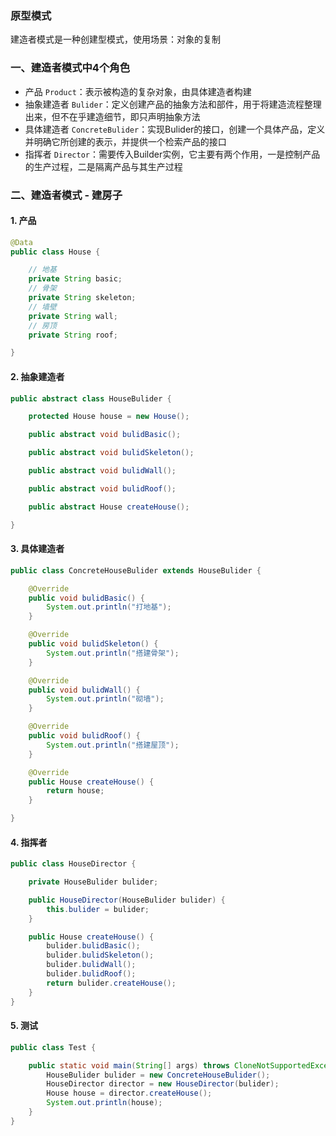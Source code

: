 ### 原型模式
建造者模式是一种创建型模式，使用场景：对象的复制

### 一、建造者模式中4个角色
* 产品 `Product`：表示被构造的复杂对象，由具体建造者构建
* 抽象建造者 `Bulider`：定义创建产品的抽象方法和部件，用于将建造流程整理出来，但不在乎建造细节，即只声明抽象方法
* 具体建造者 `ConcreteBulider`：实现Bulider的接口，创建一个具体产品，定义并明确它所创建的表示，并提供一个检索产品的接口
* 指挥者 `Director`：需要传入Builder实例，它主要有两个作用，一是控制产品的生产过程，二是隔离产品与其生产过程


### 二、建造者模式 - 建房子
#### 1. 产品
```java
@Data
public class House {

    // 地基
    private String basic;
    // 骨架
    private String skeleton;
    // 墙壁
    private String wall;
    // 房顶
    private String roof;

}
```

#### 2. 抽象建造者
```java
public abstract class HouseBulider {

    protected House house = new House();

    public abstract void bulidBasic();

    public abstract void bulidSkeleton();

    public abstract void bulidWall();

    public abstract void bulidRoof();

    public abstract House createHouse();

}
```

#### 3. 具体建造者
```java
public class ConcreteHouseBulider extends HouseBulider {

    @Override
    public void bulidBasic() {
        System.out.println("打地基");
    }

    @Override
    public void bulidSkeleton() {
        System.out.println("搭建骨架");
    }

    @Override
    public void bulidWall() {
        System.out.println("砌墙");
    }

    @Override
    public void bulidRoof() {
        System.out.println("搭建屋顶");
    }

    @Override
    public House createHouse() {
        return house;
    }

}
```


#### 4. 指挥者
```java
public class HouseDirector {

    private HouseBulider bulider;

    public HouseDirector(HouseBulider bulider) {
        this.bulider = bulider;
    }

    public House createHouse() {
        bulider.bulidBasic();
        bulider.bulidSkeleton();
        bulider.bulidWall();
        bulider.bulidRoof();
        return bulider.createHouse();
    }
}
```

#### 5. 测试
```java
public class Test {

    public static void main(String[] args) throws CloneNotSupportedException {
        HouseBulider bulider = new ConcreteHouseBulider();
        HouseDirector director = new HouseDirector(bulider);
        House house = director.createHouse();
        System.out.println(house);
    }
}
```
